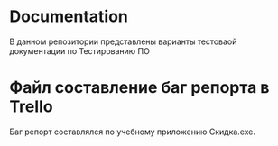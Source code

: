# Documentation
В данном репозитории представлены варианты тестоваой  документации по Тестированию ПО 

# Файл составление баг репорта в Trello
Баг репорт составлялся по учебному приложению Скидка.exe.

